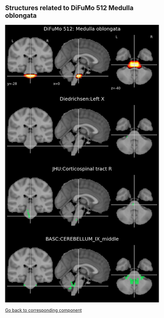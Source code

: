 


## Structures related to DiFuMo 512 Medulla oblongata

![233](233.jpg "Structures related to DiFuMo 512 Medulla oblongata")

[Go back to corresponding component](https://parietal-inria.github.io/DiFuMo/512/html/233.html)